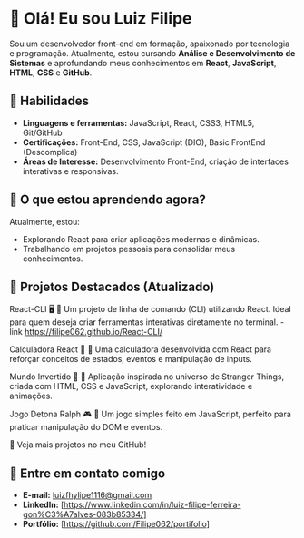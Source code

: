 # 👋 Olá! Eu sou Luiz Filipe

Sou um desenvolvedor front-end em formação, apaixonado por tecnologia e programação. Atualmente, estou cursando **Análise e Desenvolvimento de Sistemas** e aprofundando meus conhecimentos em **React**, **JavaScript**, **HTML**, **CSS** e **GitHub**.

## 🚀 Habilidades
- **Linguagens e ferramentas:** JavaScript, React, CSS3, HTML5, Git/GitHub
- **Certificações:** Front-End, CSS, JavaScript (DIO), Basic FrontEnd (Descomplica)
- **Áreas de Interesse:** Desenvolvimento Front-End, criação de interfaces interativas e responsivas.
  

## 🌱 O que estou aprendendo agora?
Atualmente, estou:
- Explorando React para criar aplicações modernas e dinâmicas.
- Trabalhando em projetos pessoais para consolidar meus conhecimentos.

## 📂 Projetos Destacados (Atualizado)
React-CLI 🖥️
🔹 Um projeto de linha de comando (CLI) utilizando React. Ideal para quem deseja criar ferramentas interativas diretamente no terminal.
       -link https://filipe062.github.io/React-CLI/

Calculadora React 🧮
🔹 Uma calculadora desenvolvida com React para reforçar conceitos de estados, eventos e manipulação de inputs.

Mundo Invertido 🔄
🔹 Aplicação inspirada no universo de Stranger Things, criada com HTML, CSS e JavaScript, explorando interatividade e animações.

Jogo Detona Ralph 🎮
🔹 Um jogo simples feito em JavaScript, perfeito para praticar manipulação do DOM e eventos.

📌 Veja mais projetos no meu GitHub!

## 🔗 Entre em contato comigo
- **E-mail:** [luizfhylipe1116@gmail.com](mailto:luizfhylipe1116@gmail.com)
- **LinkedIn:** [https://www.linkedin.com/in/luiz-filipe-ferreira-gon%C3%A7alves-083b85334/]
- **Portfólio:** [https://github.com/Filipe062/portifolio]
